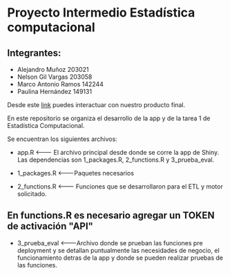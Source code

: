 # Proyecto Intermedio Estadística computacional

## Integrantes:
- Alejandro Muñoz 203021
- Nelson Gil Vargas 203058
- Marco Antonio Ramos    142244
- Paulina Hernández      149131

Desde este [link](https://marcoyel21.shinyapps.io/skalas_minions/) puedes interactuar con nuestro producto final. 



En este repositorio se organiza el desarrollo de la app y de la tarea 1 de Estadística Computacional.

Se encuentran los siguientes archivos:

- app.R <--- El archivo principal desde donde se corre la app de Shiny. Las dependencias son 1_packages.R, 2_functions.R y 3_prueba_eval.

 - 1_packages.R <---Paquetes necesarios


 - 2_functions.R <--- Funciones que se desarrollaron para el ETL y motor solicitado.

## En functions.R es necesario agregar un TOKEN de activación "API"

-  3_prueba_eval <---Archivo donde se prueban las funciones pre deployment y se detallan puntualmente las necesidades de negocio, el funcionamiento detras de la app y donde se pueden realizar pruebas de las funciones. 
 




